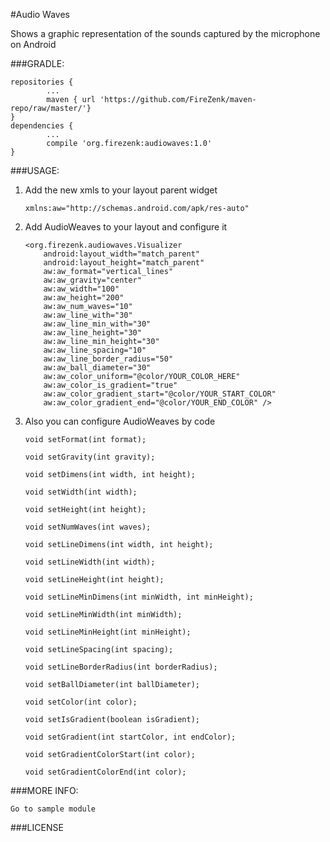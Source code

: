 #Audio Waves

Shows a graphic representation of the sounds captured by the microphone on Android

###GRADLE:

	repositories {
	    	...
	    	maven { url 'https://github.com/FireZenk/maven-repo/raw/master/'}
	}
	dependencies {
			...
	        compile 'org.firezenk:audiowaves:1.0'
	}

###USAGE:

1. Add the new xmls to your layout parent widget

	````
	xmlns:aw="http://schemas.android.com/apk/res-auto"
	````
2. Add AudioWeaves to your layout and configure it

	````
	<org.firezenk.audiowaves.Visualizer
        android:layout_width="match_parent"
        android:layout_height="match_parent"
        aw:aw_format="vertical_lines"
        aw:aw_gravity="center"
        aw:aw_width="100"
        aw:aw_height="200"
        aw:aw_num_waves="10"
        aw:aw_line_with="30"
        aw:aw_line_min_with="30"
        aw:aw_line_height="30"
        aw:aw_line_min_height="30"
        aw:aw_line_spacing="10"
        aw:aw_line_border_radius="50"
        aw:aw_ball_diameter="30"
        aw:aw_color_uniform="@color/YOUR_COLOR_HERE"
        aw:aw_color_is_gradient="true"
        aw:aw_color_gradient_start="@color/YOUR_START_COLOR"
        aw:aw_color_gradient_end="@color/YOUR_END_COLOR" />
	````
3. Also you can configure AudioWeaves by code
	
	````
	void setFormat(int format);

    void setGravity(int gravity);

    void setDimens(int width, int height);

    void setWidth(int width);

    void setHeight(int height);

    void setNumWaves(int waves);

    void setLineDimens(int width, int height);

    void setLineWidth(int width);

    void setLineHeight(int height);

    void setLineMinDimens(int minWidth, int minHeight);

    void setLineMinWidth(int minWidth);

    void setLineMinHeight(int minHeight);

    void setLineSpacing(int spacing);

    void setLineBorderRadius(int borderRadius);

    void setBallDiameter(int ballDiameter);

    void setColor(int color);

    void setIsGradient(boolean isGradient);

    void setGradient(int startColor, int endColor);

    void setGradientColorStart(int color);

    void setGradientColorEnd(int color);
	````

###MORE INFO:

	Go to sample module

###LICENSE

<code id="gist-4f1d9c0ba5cc8657b40d"></code>
